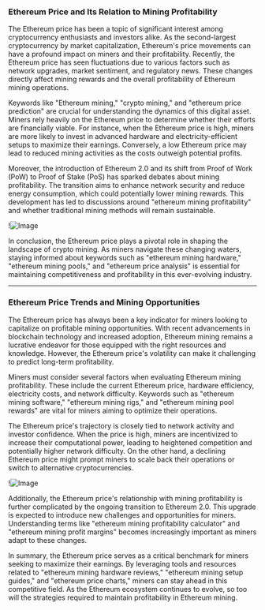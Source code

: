 ### Ethereum Price and Its Relation to Mining Profitability

The Ethereum price has been a topic of significant interest among cryptocurrency enthusiasts and investors alike. As the second-largest cryptocurrency by market capitalization, Ethereum's price movements can have a profound impact on miners and their profitability. Recently, the Ethereum price has seen fluctuations due to various factors such as network upgrades, market sentiment, and regulatory news. These changes directly affect mining rewards and the overall profitability of Ethereum mining operations.

Keywords like "Ethereum mining," "crypto mining," and "ethereum price prediction" are crucial for understanding the dynamics of this digital asset. Miners rely heavily on the Ethereum price to determine whether their efforts are financially viable. For instance, when the Ethereum price is high, miners are more likely to invest in advanced hardware and electricity-efficient setups to maximize their earnings. Conversely, a low Ethereum price may lead to reduced mining activities as the costs outweigh potential profits.

Moreover, the introduction of Ethereum 2.0 and its shift from Proof of Work (PoW) to Proof of Stake (PoS) has sparked debates about mining profitability. The transition aims to enhance network security and reduce energy consumption, which could potentially lower mining rewards. This development has led to discussions around "ethereum mining profitability" and whether traditional mining methods will remain sustainable.

!![Image](https://github.com/user-attachments/assets/590b50a7-4459-4e76-8a31-559aed223621)

In conclusion, the Ethereum price plays a pivotal role in shaping the landscape of crypto mining. As miners navigate these changing waters, staying informed about keywords such as "ethereum mining hardware," "ethereum mining pools," and "ethereum price analysis" is essential for maintaining competitiveness and profitability in this ever-evolving industry.

---

### Ethereum Price Trends and Mining Opportunities

The Ethereum price has always been a key indicator for miners looking to capitalize on profitable mining opportunities. With recent advancements in blockchain technology and increased adoption, Ethereum mining remains a lucrative endeavor for those equipped with the right resources and knowledge. However, the Ethereum price's volatility can make it challenging to predict long-term profitability.

Miners must consider several factors when evaluating Ethereum mining profitability. These include the current Ethereum price, hardware efficiency, electricity costs, and network difficulty. Keywords such as "ethereum mining software," "ethereum mining rigs," and "ethereum mining pool rewards" are vital for miners aiming to optimize their operations.

The Ethereum price's trajectory is closely tied to network activity and investor confidence. When the price is high, miners are incentivized to increase their computational power, leading to heightened competition and potentially higher network difficulty. On the other hand, a declining Ethereum price might prompt miners to scale back their operations or switch to alternative cryptocurrencies.

!![Image](https://github.com/user-attachments/assets/590b50a7-4459-4e76-8a31-559aed223621)

Additionally, the Ethereum price's relationship with mining profitability is further complicated by the ongoing transition to Ethereum 2.0. This upgrade is expected to introduce new challenges and opportunities for miners. Understanding terms like "ethereum mining profitability calculator" and "ethereum mining profit margins" becomes increasingly important as miners adapt to these changes.

In summary, the Ethereum price serves as a critical benchmark for miners seeking to maximize their earnings. By leveraging tools and resources related to "ethereum mining hardware reviews," "ethereum mining setup guides," and "ethereum price charts," miners can stay ahead in this competitive field. As the Ethereum ecosystem continues to evolve, so too will the strategies required to maintain profitability in Ethereum mining.